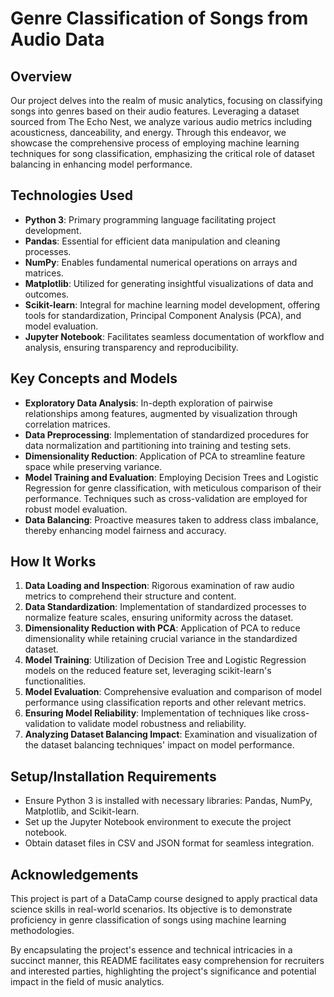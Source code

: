 # Genre Classification of Songs from Audio Data

## Overview
Our project delves into the realm of music analytics, focusing on classifying songs into genres based on their audio features. Leveraging a dataset sourced from The Echo Nest, we analyze various audio metrics including acousticness, danceability, and energy. Through this endeavor, we showcase the comprehensive process of employing machine learning techniques for song classification, emphasizing the critical role of dataset balancing in enhancing model performance.

## Technologies Used
- **Python 3**: Primary programming language facilitating project development.
- **Pandas**: Essential for efficient data manipulation and cleaning processes.
- **NumPy**: Enables fundamental numerical operations on arrays and matrices.
- **Matplotlib**: Utilized for generating insightful visualizations of data and outcomes.
- **Scikit-learn**: Integral for machine learning model development, offering tools for standardization, Principal Component Analysis (PCA), and model evaluation.
- **Jupyter Notebook**: Facilitates seamless documentation of workflow and analysis, ensuring transparency and reproducibility.

## Key Concepts and Models
- **Exploratory Data Analysis**: In-depth exploration of pairwise relationships among features, augmented by visualization through correlation matrices.
- **Data Preprocessing**: Implementation of standardized procedures for data normalization and partitioning into training and testing sets.
- **Dimensionality Reduction**: Application of PCA to streamline feature space while preserving variance.
- **Model Training and Evaluation**: Employing Decision Trees and Logistic Regression for genre classification, with meticulous comparison of their performance. Techniques such as cross-validation are employed for robust model evaluation.
- **Data Balancing**: Proactive measures taken to address class imbalance, thereby enhancing model fairness and accuracy.

## How It Works
1. **Data Loading and Inspection**: Rigorous examination of raw audio metrics to comprehend their structure and content.
2. **Data Standardization**: Implementation of standardized processes to normalize feature scales, ensuring uniformity across the dataset.
3. **Dimensionality Reduction with PCA**: Application of PCA to reduce dimensionality while retaining crucial variance in the standardized dataset.
4. **Model Training**: Utilization of Decision Tree and Logistic Regression models on the reduced feature set, leveraging scikit-learn's functionalities.
5. **Model Evaluation**: Comprehensive evaluation and comparison of model performance using classification reports and other relevant metrics.
6. **Ensuring Model Reliability**: Implementation of techniques like cross-validation to validate model robustness and reliability.
7. **Analyzing Dataset Balancing Impact**: Examination and visualization of the dataset balancing techniques' impact on model performance.

## Setup/Installation Requirements
- Ensure Python 3 is installed with necessary libraries: Pandas, NumPy, Matplotlib, and Scikit-learn.
- Set up the Jupyter Notebook environment to execute the project notebook.
- Obtain dataset files in CSV and JSON format for seamless integration.

## Acknowledgements
This project is part of a DataCamp course designed to apply practical data science skills in real-world scenarios. Its objective is to demonstrate proficiency in genre classification of songs using machine learning methodologies.

By encapsulating the project's essence and technical intricacies in a succinct manner, this README facilitates easy comprehension for recruiters and interested parties, highlighting the project's significance and potential impact in the field of music analytics.